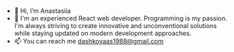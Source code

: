- 👋 Hi, I’m Anastasiia
- 👀 I'm an experienced React web developer. Programming is my passion. I'm always striving to create innovative and 
unconventional solutions while staying updated on modern development approaches.
- 📫 You can reach me dashkovaas1988@gmail.com

<!---
kassandra88/kassandra88 is a ✨ special ✨ repository because its `README.md` (this file) appears on your GitHub profile.
You can click the Preview link to take a look at your changes.
--->
